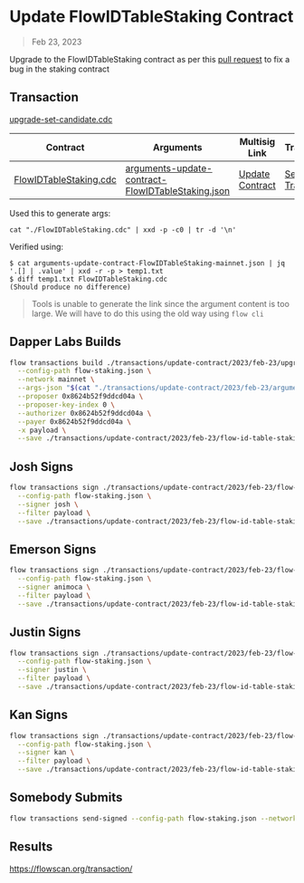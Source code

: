 # Update FlowIDTableStaking Contract

> Feb 23, 2023

Upgrade to the FlowIDTableStaking contract as per this [pull request](https://github.com/onflow/flow-core-contracts/pull/350) to fix a bug in the staking contract

## Transaction

[upgrade-set-candidate.cdc](./upgrade-set-candidate.cdc)


| Contract                                     | Arguments                                                                                      | Multisig Link   | Transaction |
|----------------------------------------------|------------------------------------------------------------------------------------------------|-----------------|-------------|
| [FlowIDTableStaking.cdc](./FlowIDTableStaking.cdc)               | [arguments-update-contract-FlowIDTableStaking.json](./arguments-update-contract-FlowIDTableStaking.json) | [Update Contract]() | [Sealed Transaction](https://flowscan.org/transaction/) |



Used this to generate args:

`cat "./FlowIDTableStaking.cdc" | xxd -p -c0 | tr -d '\n'`

Verified using:
```
$ cat arguments-update-contract-FlowIDTableStaking-mainnet.json | jq '.[] | .value' | xxd -r -p > temp1.txt
$ diff temp1.txt FlowIDTableStaking.cdc
(Should produce no difference)
```

> Tools is unable to generate the link since the argument content is too large. We will have to do this using the old way using `flow cli`

## Dapper Labs Builds

```sh
flow transactions build ./transactions/update-contract/2023/feb-23/upgrade-set-candidate.cdc \
  --config-path flow-staking.json \
  --network mainnet \
  --args-json "$(cat "./transactions/update-contract/2023/feb-23/arguments-update-contract-FlowIDTableStaking-mainnet.json")" \
  --proposer 0x8624b52f9ddcd04a \
  --proposer-key-index 0 \
  --authorizer 0x8624b52f9ddcd04a \
  --payer 0x8624b52f9ddcd04a \
  -x payload \
  --save ./transactions/update-contract/2023/feb-23/flow-id-table-staking-contract-upgrade-feb-23-unsigned.rlp
```

## Josh Signs

```sh
flow transactions sign ./transactions/update-contract/2023/feb-23/flow-id-table-staking-contract-upgrade-feb-23-unsigned.rlp \
  --config-path flow-staking.json \
  --signer josh \
  --filter payload \
  --save ./transactions/update-contract/2023/feb-23/flow-id-table-staking-contract-upgrade-feb-23-sig-1.rlp
```

## Emerson Signs

```sh
flow transactions sign ./transactions/update-contract/2023/feb-23/flow-id-table-staking-contract-upgrade-feb-23-sig-1.rlp \
  --config-path flow-staking.json \
  --signer animoca \
  --filter payload \
  --save ./transactions/update-contract/2023/feb-23/flow-id-table-staking-contract-upgrade-feb-23-sig-2.rlp
```

## Justin Signs

```sh
flow transactions sign ./transactions/update-contract/2023/feb-23/flow-id-table-staking-contract-upgrade-feb-23-sig-2.rlp \
  --config-path flow-staking.json \
  --signer justin \
  --filter payload \
  --save ./transactions/update-contract/2023/feb-23/flow-id-table-staking-contract-upgrade-feb-23-sig-3.rlp
```

## Kan Signs

```sh
flow transactions sign ./transactions/update-contract/2023/feb-23/flow-id-table-staking-contract-upgrade-feb-23-sig-3.rlp \
  --config-path flow-staking.json \
  --signer kan \
  --filter payload \
  --save ./transactions/update-contract/2023/feb-23/flow-id-table-staking-contract-upgrade-feb-23-sig-4.rlp
```

## Somebody Submits

```sh
flow transactions send-signed --config-path flow-staking.json --network mainnet ./transactions/update-contract/2023/feb-23/flow-id-table-staking-contract-upgrade-feb-23-sig-4.rlp
```

## Results

https://flowscan.org/transaction/

